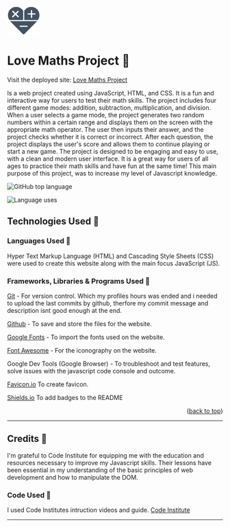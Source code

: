 ![CI logo](assets/images/logo.png)

# Love Maths Project 🔴

Visit the deployed site: [Love Maths Project](https://kimbergstroem.github.io/loveMaths/)

Is a web project created using JavaScript, HTML, and CSS. It is a fun and interactive way for users to test their math skills. The project includes four different game modes: addition, subtraction, multiplication, and division. When a user selects a game mode, the project generates two random numbers within a certain range and displays them on the screen with the appropriate math operator. The user then inputs their answer, and the project checks whether it is correct or incorrect. After each question, the project displays the user's score and allows them to continue playing or start a new game. The project is designed to be engaging and easy to use, with a clean and modern user interface. It is a great way for users of all ages to practice their math skills and have fun at the same time! This main purpose of this project, was to increase my level of Javascript knowledge.

![GitHub top language](https://camo.githubusercontent.com/74837de6a05b9a1c4bc511f79c44c2b4eccb6ec8de382295e6cccbfbed1ac6f0/68747470733a2f2f696d672e736869656c64732e696f2f62616467652f6d61726b646f776e2d2532333030303030302e7376673f7374796c653d666c61743d6d61726b646f776e266c6f676f436f6c6f723d7768697465)

![Language uses](https://img.shields.io/github/languages/count/kimbergstroem/loveMaths)

## Technologies Used 🔴

### Languages Used 🔻

Hyper Text Markup Language (HTML) and Cascading Style Sheets (CSS) were used to create this website along with the main focus JavaScript (JS).

### Frameworks, Libraries & Programs Used 🔻

[Git](https://git-scm.com/) - For version control. Which my profiles hours was ended and i needed to upload the last commits by github, therfore my commit message and description isnt good enough at the end.

[Github](https://www.github.com/) - To save and store the files for the website.

[Google Fonts](https://fonts.google.com/) - To import the fonts used on the website.

[Font Awesome](https://fontawesome.com/) - For the iconography on the website.

Google Dev Tools (Google Browser) - To troubleshoot and test features, solve issues with the javascript code console and outcome.

[Favicon.io](https://favicon.io/) To create favicon.

[Shields.io](https://shields.io/) To add badges to the README

<p align="right">(<a href="readme-top">back to top</a>)</p>

------

## Credits 🔴

I'm grateful to Code Institute for equipping me with the education and resources necessary to improve my Javascript skills. Their lessons have been essential in my understanding of the basic principles of web development and how to manipulate the DOM.

### Code Used 🔻

I used Code Institutes intruction videos and guide. [Code Institute](https://codeinstitute.net/global/full-stack-software-development-diploma/?utm_term=code%20institute&utm_campaign=CI+-+ROW+-+Search+-+Brand&utm_source=adwords&utm_medium=ppc&hsa_acc=8983321581&hsa_cam=15207113220&hsa_grp=130324141420&hsa_ad=635849256710&hsa_src=g&hsa_tgt=aud-1599270334980:kwd-319867646331&hsa_kw=code%20institute&hsa_mt=e&hsa_net=adwords&hsa_ver=3&gad=1&gclid=Cj0KCQjwu-KiBhCsARIsAPztUF2AXjWiqAb1RtNHNYZbitZFy_Mjerz_nDl0sl2wnacBFx695H1-NK4aAgRZEALw_wcB)

------
